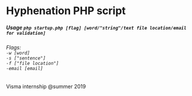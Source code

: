 # Hyphenation PHP script
##### Usage `php startup.php [flag] [word/"string"/text file location/email for validation]`
###### Flags: <br/>`-w [word]`<br/> `-s ["sentence"]`<br/>`-f ["file location"]`<br/>`-email [email]`

Visma internship @summer 2019